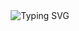 <div align="center">
  <img src="https://readme-typing-svg.herokuapp.com?font=Fira+Code&pause=1000&color=00D9FF&center=true&vCenter=true&width=435&lines=Hello+World+%F0%9F%91%8B;I'm+an+aspiring+Full+Stack+Developer;Always+learning+new+things" alt="Typing SVG" />
</div>

